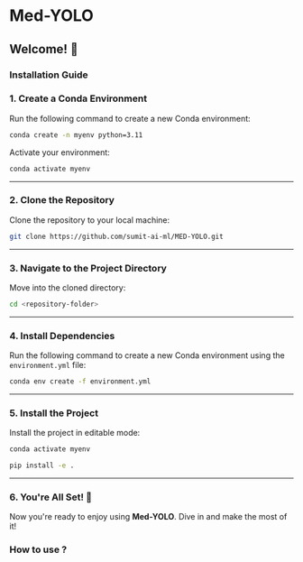 # Med-YOLO

## Welcome! 🚀  

### Installation Guide  

### 1. Create a Conda Environment  

Run the following command to create a new Conda environment:  
```bash
conda create -n myenv python=3.11
```

Activate your environment:  
```bash
conda activate myenv
```

---

### 2. Clone the Repository  

Clone the repository to your local machine:  
```bash
git clone https://github.com/sumit-ai-ml/MED-YOLO.git
```


---

### 3. Navigate to the Project Directory  

Move into the cloned directory:  
```bash
cd <repository-folder>
```

---

### 4. Install Dependencies  


Run the following command to create a new Conda environment using the `environment.yml` file:  
```bash
conda env create -f environment.yml
```
---


### 5. Install the Project  

Install the project in editable mode:  
```bash
conda activate myenv
```

```bash
pip install -e .
```

---

### 6. You're All Set! 🎉  

Now you're ready to enjoy using **Med-YOLO**. Dive in and make the most of it!  

### How to use ?


